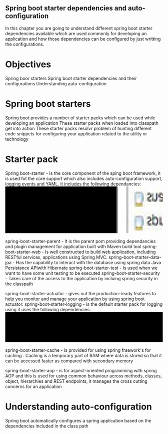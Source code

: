 ## Spring boot starter dependencies and auto-configuration
In this chapter you are going to understand different spring boot starter dependencies available which are used commonly for developing an application and how those dependencies can be configured by just writting the configurations.

# Objectives
Spring boor starters
Spring boot starter dependencies and their configurations
Understanding auto-configuration

# Spring boot starters
Spring boot provides a number of starter packs which can be used while developing an application
These starter packs when loaded into classpath get into action
These starter packs resolvr problem of hunting different code snippets for configuring your application related to the utility or technology

# Starter pack
Spring boot-starter - Is the core component of the sping boot framework, it is used fot the core support which also includes auto-configuration support, logging events and YAML. It includes the following dependancies:
![alt text](image.png)

spring-boot-starter-parent - It is the parent pom providing dependancies and plugin management for application built with Maven build tool
spring-boot-starter-web - Is well constructed to build web application, including RESTful services, applications using Spring MVC.
spring-boot-starter-data-jpa - Has the capability to interact with the database using spring data Java Persistance APIwith Hibernate
spring-boot-starter-test - Is used when we want to have some unit testing to be executed
spring-boot-starter-security - Takes care of the access to the application by incluing spring security in the classpath

spring-boot-starter-actuator - gives out the production-ready features to help you monitor and manage your application by using spring boot actuator.
 spring-boot-starter-logging - is the default starter pack for logging using it uses the following dependencies:
 ![alt text](image-1.png)

 spring-boot-starter-cache - is provided for using spring fraework's for caching . Caching is a temporary part of RAM where data is stored so that it can be accessed faster as compared with secondary memory

 spring-boot-starter-aop - is for aspect-oriented programming with spring AOP and this is used for using common behaviour across methods, classes, object, hierarchies and REST endpoints, it manages the cross cutting concerns for an application

 # Understanding auto-configuration
 Spring boot automatically configures a spring application based on the dependencies included in the class path